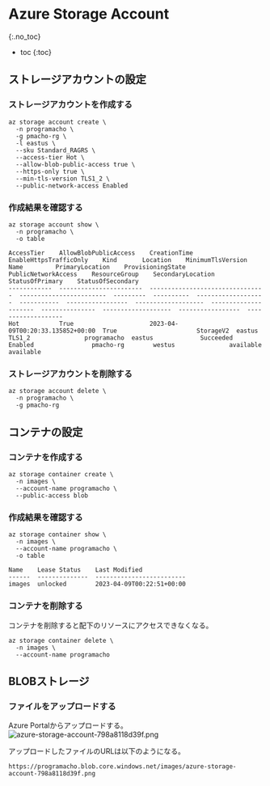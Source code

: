 # Azure Storage Account
{:.no_toc}

* toc
{:toc}

## ストレージアカウントの設定
### ストレージアカウントを作成する
```shell
az storage account create \
  -n programacho \
  -g pmacho-rg \
  -l eastus \
  --sku Standard_RAGRS \
  --access-tier Hot \
  --allow-blob-public-access true \
  --https-only true \
  --min-tls-version TLS1_2 \
  --public-network-access Enabled
```

### 作成結果を確認する
```shell
az storage account show \
  -n programacho \
  -o table
```
```
AccessTier    AllowBlobPublicAccess    CreationTime                      EnableHttpsTrafficOnly    Kind       Location    MinimumTlsVersion    Name         PrimaryLocation    ProvisioningState    PublicNetworkAccess    ResourceGroup    SecondaryLocation    StatusOfPrimary    StatusOfSecondary
------------  -----------------------  --------------------------------  ------------------------  ---------  ----------  -------------------  -----------  -----------------  -------------------  ---------------------  ---------------  -------------------  -----------------  -------------------
Hot           True                     2023-04-09T00:20:33.135852+00:00  True                      StorageV2  eastus      TLS1_2               programacho  eastus             Succeeded            Enabled                pmacho-rg        westus               available          available
```

### ストレージアカウントを削除する
```shell
az storage account delete \
  -n programacho \
  -g pmacho-rg
```

## コンテナの設定
### コンテナを作成する
```shell
az storage container create \
  -n images \
  --account-name programacho \
  --public-access blob
```

### 作成結果を確認する
```shell
az storage container show \
  -n images \
  --account-name programacho \
  -o table
```
```
Name    Lease Status    Last Modified
------  --------------  -------------------------
images  unlocked        2023-04-09T00:22:51+00:00
```

### コンテナを削除する
コンテナを削除すると配下のリソースにアクセスできなくなる。
```shell
az storage container delete \
  -n images \
  --account-name programacho
```

## BLOBストレージ
### ファイルをアップロードする
Azure Portalからアップロードする。
![azure-storage-account-798a8118d39f.png](https://programacho.blob.core.windows.net/images/azure-storage-account-798a8118d39f.png)

アップロードしたファイルのURLは以下のようになる。
```
https://programacho.blob.core.windows.net/images/azure-storage-account-798a8118d39f.png
```
